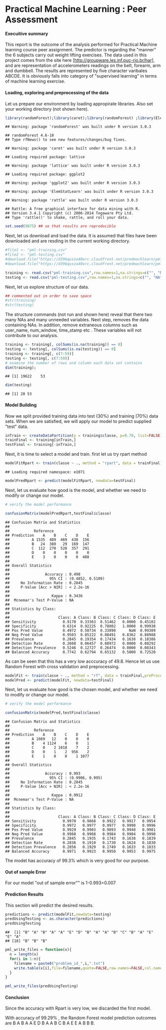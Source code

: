 Practical Machine Learning : Peer Assessment
========================================================

#### Execuitive summary

This report is the outcome of the analysis performed for  Practical Machine learning course peer assignment.  The predictor is regarding the "manner" the 6 subjects carry out weight lifting exercises. The data used in this project comes from the site here [http://groupware.les.inf.puc-rio.br/har], and are representation of accelerometers readings on the belt, forearm, arm and dumbbell.  The results are represented by five character varibales  ABCDE. It is obviously falls into category of "supervised learning" in terms of machine learning exercise. 

#### Loading, exploring and preprocessing of the data

Let us prepare our environment by loading appropirate libraries. Also set your working directory (not shown here).


```r
library(randomForest);library(caret);library(randomForest) ;library(ElemStatLearn);library(rpart);library(rattle)
```

```
## Warning: package 'randomForest' was built under R version 3.0.3
```

```
## randomForest 4.6-10
## Type rfNews() to see new features/changes/bug fixes.
```

```
## Warning: package 'caret' was built under R version 3.0.3
```

```
## Loading required package: lattice
```

```
## Warning: package 'lattice' was built under R version 3.0.3
```

```
## Loading required package: ggplot2
```

```
## Warning: package 'ggplot2' was built under R version 3.0.3
```

```
## Warning: package 'ElemStatLearn' was built under R version 3.0.3
```

```
## Warning: package 'rattle' was built under R version 3.0.3
```

```
## Rattle: A free graphical interface for data mining with R.
## Version 3.4.1 Copyright (c) 2006-2014 Togaware Pty Ltd.
## Type 'rattle()' to shake, rattle, and roll your data.
```

```r
set.seed(9875) ## so that results are reproducible
```
Next, let us download and load the data. It is assumed that files have been downloaded and are resding in the current working directory. 


```r
#file1 <- "pml-training.csv"
#file2 <- "pml-testing.csv"
#download.file("https://d396qusza40orc.cloudfront.net/predmachlearn/pml-training.csv", destfile=file1)
#download.file("https://d396qusza40orc.cloudfront.net/predmachlearn/pml-testing.csv", destfile=file2)

training <- read.csv("pml-training.csv",row.names=1,na.strings=c("", "NA", "NULL"))
testing <- read.csv("pml-testing.csv",row.names=1,na.strings=c("", "NA", "NULL"))
```
Next, let us explore structure of our data.

```r
## commented out in order to save space
#str(training)
#str(testing)
```
The structure commands (not run and shown here) reveal that there two many NAs and many unneeded variables. 
Next step, removes the data containing NAs. In addition,  remove extraneous columns such as user_name, num_window, time_stamp etc . These  variables will not contribute to our analysis.

```r
training <- training[, colSums(is.na(training)) == 0] 
testing <- testing[, colSums(is.na(testing)) == 0]
training <- training[, c(7:59)] 
testing <- testing[, c(7:59)] 
# examine the number of rows and column each data set contains
dim(training); 
```

```
## [1] 19622    53
```

```r
dim(testing)
```

```
## [1] 20 53
```
#### Model Building

Now we split provided training data into test (30%) and training (70%) data sets. When we are satisfied, we will apply our model to predict supplied "test" data.

```r
inTrain <- createDataPartition(y = training$classe, p=0.70, list=FALSE) 
trainFinal <- training[inTrain,] 
testFinal <- training[-inTrain,]
```
Next, it is time to select a model and train. first let us try rpart method


```r
modelFitRpart <- train(classe ~ ., method = "rpart", data = trainFinal)
```

```
## Loading required namespace: e1071
```

```r
modelPredRpart <- predict(modelFitRpart, newdata=testFinal)
```
Next, let us evaluate how good is the model, and whether we need to modify or change our model.

```r
# verify the model performance

confusionMatrix(modelPredRpart,testFinal$classe)
```

```
## Confusion Matrix and Statistics
## 
##           Reference
## Prediction    A    B    C    D    E
##          A 1535  489  469  438  156
##          B   24  380   29  169  147
##          C  112  270  528  357  291
##          D    0    0    0    0    0
##          E    3    0    0    0  488
## 
## Overall Statistics
##                                           
##                Accuracy : 0.498           
##                  95% CI : (0.4852, 0.5109)
##     No Information Rate : 0.2845          
##     P-Value [Acc > NIR] : < 2.2e-16       
##                                           
##                   Kappa : 0.3436          
##  Mcnemar's Test P-Value : NA              
## 
## Statistics by Class:
## 
##                      Class: A Class: B Class: C Class: D Class: E
## Sensitivity            0.9170  0.33363  0.51462   0.0000  0.45102
## Specificity            0.6314  0.92225  0.78802   1.0000  0.99938
## Pos Pred Value         0.4972  0.50734  0.33890      NaN  0.99389
## Neg Pred Value         0.9503  0.85222  0.88491   0.8362  0.88988
## Prevalence             0.2845  0.19354  0.17434   0.1638  0.18386
## Detection Rate         0.2608  0.06457  0.08972   0.0000  0.08292
## Detection Prevalence   0.5246  0.12727  0.26474   0.0000  0.08343
## Balanced Accuracy      0.7742  0.62794  0.65132   0.5000  0.72520
```
As can be seen that this has a very low acccuracy of 49.8. Hence let us use Random Forest with cross validation and preprocessing.

```r
modelFit <- train(classe ~ ., method = "rf", data = trainFinal,preProcess=c("center", "scale"), trControl = trainControl(method = "cv", number = 4))
modelPred <- predict(modelFit, newdata=testFinal)
```
Next, let us evaluate how good is the chosen model, and whether we need to modify or change our model.

```r
# verify the model performance

confusionMatrix(modelPred,testFinal$classe)
```

```
## Confusion Matrix and Statistics
## 
##           Reference
## Prediction    A    B    C    D    E
##          A 1669   12    0    0    0
##          B    4 1124    6    0    1
##          C    0    2 1018    7    2
##          D    0    1    2  956    2
##          E    1    0    0    1 1077
## 
## Overall Statistics
##                                          
##                Accuracy : 0.993          
##                  95% CI : (0.9906, 0.995)
##     No Information Rate : 0.2845         
##     P-Value [Acc > NIR] : < 2.2e-16      
##                                          
##                   Kappa : 0.9912         
##  Mcnemar's Test P-Value : NA             
## 
## Statistics by Class:
## 
##                      Class: A Class: B Class: C Class: D Class: E
## Sensitivity            0.9970   0.9868   0.9922   0.9917   0.9954
## Specificity            0.9972   0.9977   0.9977   0.9990   0.9996
## Pos Pred Value         0.9929   0.9903   0.9893   0.9948   0.9981
## Neg Pred Value         0.9988   0.9968   0.9984   0.9984   0.9990
## Prevalence             0.2845   0.1935   0.1743   0.1638   0.1839
## Detection Rate         0.2836   0.1910   0.1730   0.1624   0.1830
## Detection Prevalence   0.2856   0.1929   0.1749   0.1633   0.1833
## Balanced Accuracy      0.9971   0.9923   0.9950   0.9953   0.9975
```
The model has accuracy of 99.3% which is very good for our purpose. 

#### Out of sample Error

For our model "out of sample error"" is 1-0.993=0.007

#### Prediction Results

This section will predict the desired results.


```r
predictions <- predict(modelFit,newdata=testing)
predUsingTesting <- as.character(predictions) 
predUsingTesting
```

```
##  [1] "B" "A" "B" "A" "A" "E" "D" "B" "A" "A" "B" "C" "B" "A" "E" "E" "A"
## [18] "B" "B" "B"
```


```r
pml_write_files = function(x){
  n = length(x)
  for(i in 1:n){
    filename = paste0("problem_id_",i,".txt")
    write.table(x[i],file=filename,quote=FALSE,row.names=FALSE,col.names=FALSE)
  }
}

pml_write_files(predUsingTesting)
```
#### Conclusion  

Since the accuracy with Rpart is very low, we discarded the first model.

With accuracy of 99.29% , the Random Forest model prediction outcomes are B A B A A E D B A A B C B A E E A B B B.
